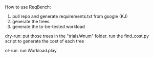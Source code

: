 How to use ReqBench:

1. pull repo and generate requirements.txt from google (KJ)
2. generate the trees 
3. generate the to-be-tested workload

dry-run:
put those trees in the "trials/#num" folder.
run the find_cost.py script to generate the cost of each tree

ol-run:
run Workload.play
